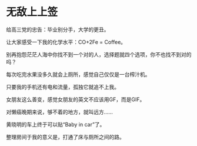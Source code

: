 # 无敌上上签

给高三党的忠告：毕业别分手，大学的更丑。 

让大家感受一下我的化学水平：CO+2Fe = Coffee。 

别再抱怨茫茫人海中你找不到一个对的人，选择题就四个选项，你不也找不到对的吗？ 

每次吃完水果没多久就会上厕所，感觉自己仅仅是一台榨汁机。 

只要我的手机还有电和流量，孤独它就追不上我。 

女朋友这么善变，感觉女朋友的英文不应该用GF，而是GIF。 

对懒癌晚期来说，够不着的地方，就叫远方…… 

黄晓明的车上终于可以贴“Baby in car”了。 

整理房间于我的意义是，打通了床与厕所之间的路。